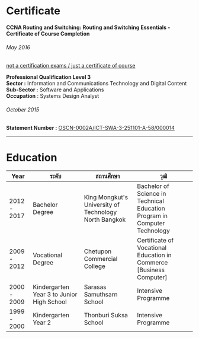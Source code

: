 
# Certificate
 **CCNA Routing and Switching: Routing and Switching Essentials - Certificate of Course Completion**
###### May 2016
[not a certification exams / just a certificate of course](https://drive.google.com/file/d/0BxIrxHorHE_raW9YQVVvNGxjc0k/view)


**Professional Qualification Level 3**
<br/> **Sector :** Information and Communications Technology and Digital Content
<br/> **Sub-Sector :** Software and Applications
<br/> **Occupation** : Systems Design Analyst

###### October 2015
 
**Statement Number :** [OSCN-0002A/ICT-SWA-3-251101-A-58/000014](https://drive.google.com/file/d/0B4zopZMyTzWsQklvdnJtWWpUODA/view)  


----------


# Education


| Year| ระดับ | สถานศึกษา | วุฒิ |
| --- | --- |---| --- |
| 2012 - 2017 | Bachelor Degree | King Mongkut's University of Technology North Bangkok | Bachelor of Science in Technical Education Program in Computer Technology |
| 2009 - 2012 |  Vocational Degree |  Chetupon Commercial College | Certificate of Vocational Education in Commerce  [Business Computer]
| 2000 - 2009 | Kindergarten Year 3 to Junior High School | Sarasas Samuthsarn School | Intensive Programme |
| 1999 - 2000 | Kindergarten Year 2 | Thonburi Suksa School | Intensive Programme |
